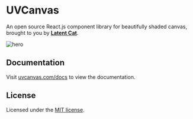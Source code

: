 
# UVCanvas

An open source React.js component library for beautifully shaded canvas, brought to you by **[Latent Cat](https://latentcat.com)**.

![hero](/github/hero.webp)

## Documentation

Visit [uvcanvas.com/docs](https://uvcanvas.com/docs) to view the documentation.

## License

Licensed under the [MIT license](https://github.com/shadcn/ui/blob/main/LICENSE.md).

